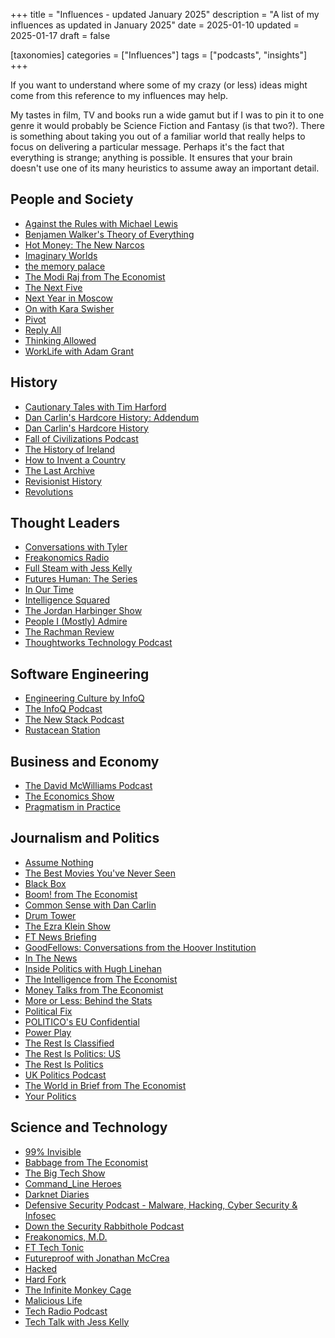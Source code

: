 +++
title = "Influences - updated January 2025"
description = "A list of my influences as updated in January 2025"
date = 2025-01-10
updated = 2025-01-17
draft = false

[taxonomies]
categories = ["Influences"]
tags = ["podcasts", "insights"]
+++

If you want to understand where some of my crazy (or less) ideas might come from this reference to my influences may help.
<!-- more -->
My tastes in film, TV and books run a wide gamut but if I was to pin it to one genre it would probably be Science Fiction and Fantasy (is that two?). There is something about taking you out of a familiar world that really helps to focus on delivering a particular message. Perhaps it's the fact that everything is strange; anything is possible. It ensures that your brain doesn't use one of its many heuristics to assume away an important detail.

## People and Society

- [Against the Rules with Michael Lewis][url_ps_arml]
- [Benjamen Walker's Theory of Everything][url_ps_bwte]
- [Hot Money: The New Narcos][url_ps_hm]
- [Imaginary Worlds][url_ps_iw]
- [the memory palace][url_ps_]
- [The Modi Raj from The Economist][url_jp_tep]
- [The Next Five][url_ps_tnf]
- [Next Year in Moscow][url_jp_tep]
- [On with Kara Swisher][url_ps_owks]
- [Pivot][url_ps_p]
- [Reply All][url_ps_ra]
- [Thinking Allowed][url_ps_ta]
- [WorkLife with Adam Grant][url_ps_wlag]

## History

- [Cautionary Tales with Tim Harford][url_h_ctth]
- [Dan Carlin's Hardcore History: Addendum][url_h_dchha]
- [Dan Carlin's Hardcore History][url_h_dchh]
- [Fall of Civilizations Podcast][url_h_focp]
- [The History of Ireland][url_h_thi]
- [How to Invent a Country][url_h_hic]
- [The Last Archive][url_h_tla]
- [Revisionist History][url_h_rh]
- [Revolutions][url_h_r]

## Thought Leaders

- [Conversations with Tyler][url_tl_ct]
- [Freakonomics Radio][url_tl_fr]
- [Full Steam with Jess Kelly][url_tl_fsjk]
- [Futures Human: The Series][url_tl_rh]
- [In Our Time][url_tl_iot]
- [Intelligence Squared][url_tl_is]
- [The Jordan Harbinger Show][url_tl_tjhs]
- [People I (Mostly) Admire][url_tl_pima]
- [The Rachman Review][url_tl_trr]
- [Thoughtworks Technology Podcast][url_tl_tw]

## Software Engineering

- [Engineering Culture by InfoQ][url_se_eciq]
- [The InfoQ Podcast][url_se_tiqp]
- [The New Stack Podcast][url_se_tnsp]
- [Rustacean Station][url_se_rs]

## Business and Economy

- [The David McWilliams Podcast][url_be_tdmwp]
- [The Economics Show][url_be_tes]
- [Pragmatism in Practice][url_be_pip]

## Journalism and Politics

- [Assume Nothing][url_jp_an]
- [The Best Movies You've Never Seen][url_jp_tbmyns]
- [Black Box][url_jp_bb]
- [Boom! from The Economist][url_jp_tep]
- [Common Sense with Dan Carlin][url_jp_csdc]
- [Drum Tower][url_jp_tep]
- [The Ezra Klein Show][url_jp_teks]
- [FT News Briefing][url_jp_ftnb]
- [GoodFellows: Conversations from the Hoover Institution][url_jp_gcfhi]
- [In The News][url_jp_itn]
- [Inside Politics with Hugh Linehan][url_jp_ipwhl]
- [The Intelligence from The Economist][url_jp_tite]
- [Money Talks from The Economist][url_jp_tep]
- [More or Less: Behind the Stats][url_jp_mlbs]
- [Political Fix][url_jp_pf]
- [POLITICO's EU Confidential][url_jp_politicoeuc]
- [Power Play][url_jp_pp]
- [The Rest Is Classified][url_jp_gh]
- [The Rest Is Politics: US][url_jp_trip]
- [The Rest Is Politics][url_jp_trip]
- [UK Politics Podcast][url_jp_upp]
- [The World in Brief from The Economist][url_jp_twib]
- [Your Politics][url_jp_yp]

## Science and Technology

- [99% Invisible][url_st_i]
- [Babbage from The Economist][url_jp_tep]
- [The Big Tech Show][url_st_tbts]
- [Command_Line Heroes][url_st_clh]
- [Darknet Diaries][url_st_dd]
- [Defensive Security Podcast - Malware, Hacking, Cyber Security & Infosec][url_st_dspmhcsi]
- [Down the Security Rabbithole Podcast][url_st_dsrp]
- [Freakonomics, M.D.][url_st_fmd]
- [FT Tech Tonic][url_st_fttt]
- [Futureproof with Jonathan McCrea][url_st_fjmc]
- [Hacked][url_st_h]
- [Hard Fork][url_st_hf]
- [The Infinite Monkey Cage][url_st_timc]
- [Malicious Life][url_st_ml]
- [Tech Radio Podcast][url_st_trp]
- [Tech Talk with Jess Kelly][url_st_ttjk]

[url_be_tdmwp]: http://www.davidmcwilliams.ie/
[url_h_ctth]: https://www.pushkin.fm/show/cautionary-tales/
[url_h_dchh]: https://www.dancarlin.com/hardcore-history-series/
[url_h_dchha]: https://www.dancarlin.com/hardcore-history-series/
[url_h_thi]: https://thehistoryofireland.com/
[url_h_hic]: http://www.bbc.co.uk/programmes/p0683ms3
[url_h_rh]: http://revisionisthistory.com/
[url_h_r]: https://thehistoryofrome.typepad.com/revolutions_podcast/
[url_jp_ftnb]: http://ft.com/
[url_jp_tite]: https://theintelligence.economist.com/
[url_jp_an]: https://bbc.co.uk/programmes/m000psj8
[url_jp_csdc]: https://www.dancarlin.com/product-category/common-sense-with-dan-carlin/
[url_jp_mlbs]: http://www.bbc.co.uk/programmes/p02nrss1
[url_jp_upp]: https://www.ft.com/uk-politics-podcast
[url_jp_politicoeuc]: https://www.politico.eu/eu-confidential-podcast/
[url_jp_yp]: https://www.rte.ie/news/politics/
[url_ps_arml]: https://atrpodcast.com/
[url_ps_tnf]: https://play.acast.com/s/the-next-five
[url_ps_iw]: https://www.imaginaryworldspodcast.org/
[url_ps_ra]: http://gimletmedia.com/shows/reply-all
[url_ps_bwte]: http://theoryofeverythingpodcast.com/
[url_ps_]: http://thememorypalace.us/
[url_ps_wlag]: https://www.ted.com/podcasts/worklife
[url_ps_ta]: http://www.bbc.co.uk/programmes/b006qy05
[url_st_dd]: https://darknetdiaries.com/
[url_st_dspmhcsi]: https://defensivesecurity.org/
[url_st_dsrp]: https://blogwh1t3rabbit.medium.com/
[url_st_h]: https://www.hackedpodcast.com/
[url_st_ml]: https://malicious.life/
[url_st_i]: https://99percentinvisible.org/
[url_st_fmd]: https://this-wont-hurt-a-bit.simplecast.com/
[url_st_fjmc]: https://www.newstalk.com/podcasts/futureproof-with-jonathan-mccrea
[url_st_timc]: http://www.bbc.co.uk/programmes/b00snr0w
[url_st_tbts]: https://www.independent.ie/podcasts/the-big-tech-show/
[url_st_fttt]: http://ft.com/
[url_st_trp]: https://www.techcentral.ie/category/radio/
[url_st_ttjk]: https://www.newstalk.com/podcasts/tech-talk-with-jess-kelly
[url_se_eciq]: https://bit.ly/3CibOVS
[url_se_tiqp]: https://bit.ly/3yxbEaU
[url_se_tnsp]: https://thenewstack.simplecast.com/
[url_se_rs]: https://rustacean-station.org/
[url_tl_ct]: https://www.conversationswithtyler.com/
[url_tl_fr]: http://freakonomics.com/
[url_tl_fsjk]: https://www.newstalk.com/podcasts/full-steam-with-jess-kelly
[url_tl_iot]: http://www.bbc.co.uk/programmes/b006qykl
[url_tl_is]: http://www.intelligencesquared.com/
[url_tl_tjhs]: https://www.podcastone.com/the-jordan-harbinger-show
[url_tl_pima]: https://people-i-mostly-admire.simplecast.com/
[url_tl_trr]: https://play.acast.com/s/therachmanreview
[url_tl_rh]: https://www.siliconrepublic.com/future-human/
[url_jp_tbmyns]: https://pca.st/cy8xuo9v
[url_jp_bb]: https://www.theguardian.com/technology/series/blackbox
[url_st_clh]: https://www.redhat.com/en/command-line-heroes
[url_jp_tep]: https://www.economist.com/audio/podcasts
[url_be_tes]: https://shows.acast.com/the-economics-show-with-soumaya-keynes
[url_jp_teks]: https://www.nytimes.com/ezra-klein-podcast
[url_h_focp]: https://fallofcivilizationspodcast.com/
[url_jp_gcfhi]: https://goodfellows.podbean.com/
[url_st_hf]: https://www.nytimes.com/column/hard-fork
[url_ps_hm]: https://www.iheart.com/podcast/1297-hot-money-who-rules-porn-97459449/
[url_jp_ipwhl]: https://www.irishtimes.com/podcasts/inside-politics/
[url_jp_itn]: https://www.irishtimes.com/podcasts/in-the-news/
[url_h_tla]: https://www.pushkin.fm/podcasts/the-last-archive
[url_ps_owks]: https://nymag.com/on-with-kara-swisher
[url_ps_p]: http://nymag.com/pivot
[url_jp_pf]: https://www.ft.com/uk-politics-podcast
[url_jp_pp]: https://www.politico.eu/power-play-podcast/
[url_be_pip]: http://pragmatisminpractice.libsyn.com/website
[url_jp_gh]: https://www.goalhanger.com/
[url_jp_trip]: http://therestispolitics.com/
[url_tl_tw]: https://www.thoughtworks.com/podcasts
[url_jp_twib]: https://www.economist.com/audio/podcasts/the-world-in-brief
